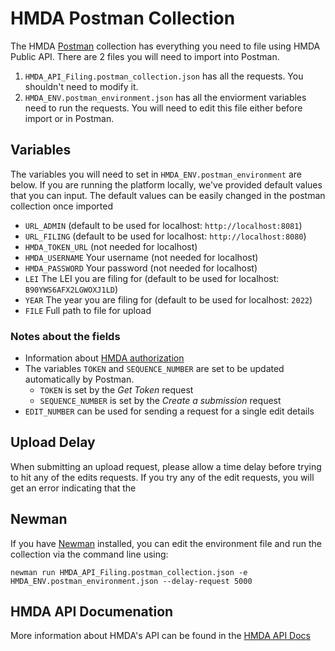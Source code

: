 # HMDA Postman Collection

The HMDA [Postman](https://www.postman.com/) collection has everything you need to file using HMDA Public API. There are 2 files you will need to import into Postman.

1. `HMDA_API_Filing.postman_collection.json` has all the requests. You shouldn't need to modify it.
2. `HMDA_ENV.postman_environment.json` has all the enviorment variables need to run the requests. You will need to edit this file either before import or in Postman.

## Variables

The variables you will need to set in `HMDA_ENV.postman_environment` are below. If you are running the platform locally, we've provided default values that you can input. The default values can be easily changed in the postman collection once imported

- `URL_ADMIN` (default to be used for localhost: `http://localhost:8081`)
- `URL_FILING` (default to be used for localhost: `http://localhost:8080`)
- `HMDA_TOKEN_URL` (not needed for localhost)
- `HMDA_USERNAME` Your username (not needed for localhost)
- `HMDA_PASSWORD` Your password (not needed for localhost)
- `LEI` The LEI you are filing for (default to be used for localhost: `B90YWS6AFX2LGWOXJ1LD`)
- `YEAR` The year you are filing for (default to be used for localhost: `2022`)
- `FILE` Full path to file for upload 

### Notes about the fields
 
- Information about [HMDA authorization](https://cfpb.github.io/hmda-platform/#hmda-filing-api-authorization)
- The variables `TOKEN` and `SEQUENCE_NUMBER` are set to be updated automatically by Postman.
    - `TOKEN` is set by the *Get Token* request
    - `SEQUENCE_NUMBER` is set by the *Create a submission* request
- `EDIT_NUMBER` can be used for sending a request for a single edit details

## Upload Delay

When submitting an upload request, please allow a time delay before trying to hit any of the edits requests. If you try any of the edit requests, you will get an error indicating that the

## Newman

If you have [Newman](https://github.com/postmanlabs/newman) installed, you can edit the environment file and run the collection via the command line using:

```shell
newman run HMDA_API_Filing.postman_collection.json -e HMDA_ENV.postman_environment.json --delay-request 5000
```

## HMDA API Documenation 

More information about HMDA's API can be found in the [HMDA API Docs](https://cfpb.github.io/hmda-platform/#hmda-api-documentation)
